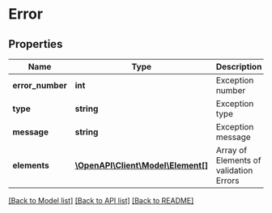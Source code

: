 # Error

## Properties
Name | Type | Description | Notes
------------ | ------------- | ------------- | -------------
**error_number** | **int** | Exception number | [optional] 
**type** | **string** | Exception type | [optional] 
**message** | **string** | Exception message | [optional] 
**elements** | [**\OpenAPI\Client\Model\Element[]**](Element.md) | Array of Elements of validation Errors | [optional] 

[[Back to Model list]](../README.md#documentation-for-models) [[Back to API list]](../README.md#documentation-for-api-endpoints) [[Back to README]](../README.md)


